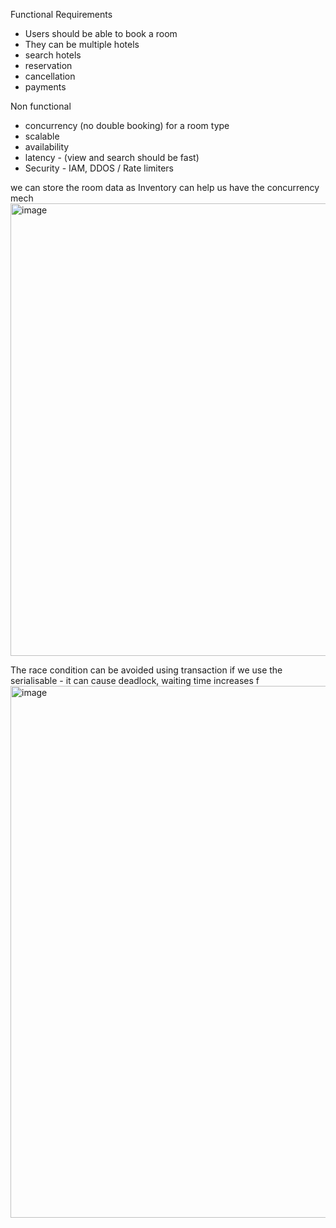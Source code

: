 Functional Requirements 
- Users should be able to book a room
- They can be multiple hotels
- search hotels
- reservation
- cancellation
- payments


Non functional 
- concurrency (no double booking) for a room type
- scalable
- availability
- latency - (view and search should be fast)
- Security - IAM, DDOS / Rate limiters

we can store the room data as Inventory can help us have the concurrency mech
<img width="724" alt="image" src="https://github.com/vikhyat187/System-design-notes/assets/52795644/55e6c202-07b5-467a-b96f-55e75e690972">

The race condition can be avoided using transaction
if we use the serialisable - it can cause deadlock, waiting time increases
f
<img width="851" alt="image" src="https://github.com/vikhyat187/System-design-notes/assets/52795644/5335f406-1606-4c8f-b8a5-ccc0749235c8">
